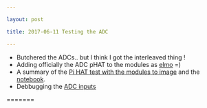 ```yaml
---

layout: post

title: 2017-06-11 Testing the ADC

---
```



-   Butchered the ADCs.. but I think I got the interleaved thing !
-   Adding officially the ADC pHAT to the modules as [elmo](/elmo/) =)
-   A summary of the [Pi HAT test with the modules to
    image](/elmo/data/arduino/20170611-arduino.md) and the
    [notebook](/elmo/data/arduino/20170611-arduino.ipynb).
-   Debbugging the [ADC
    inputs](/elmo/data/arduino/20170609-NewADC.ipynb)

=======

